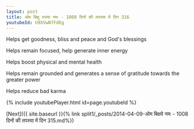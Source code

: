 ```yaml
---
layout: post
title: ओम बिक्षु रुपया नमः - 1008 दिनों की तपस्या में दिन 316
youtubeId: U9XVwN7FdEg
---
```

 
 
Helps get goodness, bliss and peace and God's blessings
 
Helps remain focused, help generate inner energy 
 
Helps boost physical and mental health 
 
Helps remain grounded and generates a sense of gratitude towards the greater power 
 
Helps reduce bad karma
 
 
 
 


{% include youtubePlayer.html id=page.youtubeId %}
 
[Next]({{ site.baseurl }}{% link  split1/_posts/2014-04-09-ओम बिक्षवे नमः - 1008 दिनों की तपस्या में दिन 315.md%})
 
